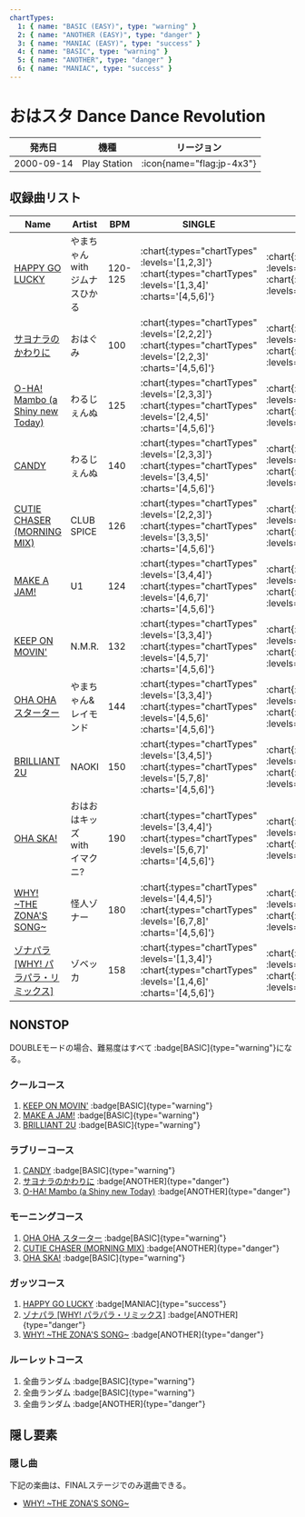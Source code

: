 ```yaml
---
chartTypes:
  1: { name: "BASIC (EASY)", type: "warning" }
  2: { name: "ANOTHER (EASY)", type: "danger" }
  3: { name: "MANIAC (EASY)", type: "success" }
  4: { name: "BASIC", type: "warning" }
  5: { name: "ANOTHER", type: "danger" }
  6: { name: "MANIAC", type: "success" }
---
```


# おはスタ Dance Dance Revolution

|発売日|機種|リージョン|
|------|----|---------|
|2000-09-14|Play Station| :icon{name="flag:jp-4x3"}|

## 収録曲リスト

|Name|Artist|BPM|SINGLE|DOUBLE|UNISON|
|----|------|---|------|------|------|
|[HAPPY GO LUCKY](/playstation-jp/oha-sta/happy-go-lucky)|やまちゃん with ジムナスひかる|120-125| :chart{:types="chartTypes" :levels='[1,2,3]'}  :chart{:types="chartTypes" :levels='[1,3,4]' :charts='[4,5,6]'} | :chart{:types="chartTypes" :levels='[2]'}  :chart{:types="chartTypes" :levels='[2]' :charts='[4]'} | :chart{:types="chartTypes" :levels='[1,2,3]'}  :chart{:types="chartTypes" :levels='[1,3,4]' :charts='[4,5,6]'} |
|[サヨナラのかわりに](/playstation-jp/oha-sta/sayonara-no-kawari-ni)|おはぐみ|100| :chart{:types="chartTypes" :levels='[2,2,2]'}  :chart{:types="chartTypes" :levels='[2,2,3]' :charts='[4,5,6]'} | :chart{:types="chartTypes" :levels='[3]'}  :chart{:types="chartTypes" :levels='[4]' :charts='[4]'} | :chart{:types="chartTypes" :levels='[2,2,2]'}  :chart{:types="chartTypes" :levels='[2,2,3]' :charts='[4,5,6]'} |
|[O-HA! Mambo (a Shiny new Today)](/playstation-jp/oha-sta/o-ha-mambo)|わるじぇんぬ|125| :chart{:types="chartTypes" :levels='[2,3,3]'}  :chart{:types="chartTypes" :levels='[2,4,5]' :charts='[4,5,6]'} | :chart{:types="chartTypes" :levels='[2]'}  :chart{:types="chartTypes" :levels='[3]' :charts='[4]'} | :chart{:types="chartTypes" :levels='[2,3,3]'}  :chart{:types="chartTypes" :levels='[2,4,5]' :charts='[4,5,6]'} |
|[CANDY](/playstation-jp/oha-sta/candy)|わるじぇんぬ|140| :chart{:types="chartTypes" :levels='[2,3,3]'}  :chart{:types="chartTypes" :levels='[3,4,5]' :charts='[4,5,6]'} | :chart{:types="chartTypes" :levels='[3]'}  :chart{:types="chartTypes" :levels='[5]' :charts='[4]'} | :chart{:types="chartTypes" :levels='[2,3,3]'}  :chart{:types="chartTypes" :levels='[3,4,5]' :charts='[4,5,6]'} |
|[CUTIE CHASER (MORNING MIX)](/playstation-jp/oha-sta/cutie-chaser-morning)|CLUB SPICE|126| :chart{:types="chartTypes" :levels='[2,2,3]'}  :chart{:types="chartTypes" :levels='[3,3,5]' :charts='[4,5,6]'} | :chart{:types="chartTypes" :levels='[3]'}  :chart{:types="chartTypes" :levels='[4]' :charts='[4]'} | :chart{:types="chartTypes" :levels='[2,2,3]'}  :chart{:types="chartTypes" :levels='[3,3,5]' :charts='[4,5,6]'} |
|[MAKE A JAM!](/playstation-jp/1st/make-a-jam)|U1|124| :chart{:types="chartTypes" :levels='[3,4,4]'}  :chart{:types="chartTypes" :levels='[4,6,7]' :charts='[4,5,6]'} | :chart{:types="chartTypes" :levels='[3]'}  :chart{:types="chartTypes" :levels='[5]' :charts='[4]'} | :chart{:types="chartTypes" :levels='[3,4,4]'}  :chart{:types="chartTypes" :levels='[4,6,7]' :charts='[4,5,6]'} |
|[KEEP ON MOVIN'](/playstation-jp/2nd/keep-on-movin)|N.M.R.|132| :chart{:types="chartTypes" :levels='[3,3,4]'}  :chart{:types="chartTypes" :levels='[4,5,7]' :charts='[4,5,6]'} | :chart{:types="chartTypes" :levels='[4]'}  :chart{:types="chartTypes" :levels='[7]' :charts='[4]'} | :chart{:types="chartTypes" :levels='[3,3,4]'}  :chart{:types="chartTypes" :levels='[4,5,7]' :charts='[4,5,6]'} |
|[OHA OHA スターター](/playstation-jp/oha-sta/oha-oha-starter)|やまちゃん&レイモンド|144| :chart{:types="chartTypes" :levels='[3,3,4]'}  :chart{:types="chartTypes" :levels='[4,5,6]' :charts='[4,5,6]'} | :chart{:types="chartTypes" :levels='[4]'}  :chart{:types="chartTypes" :levels='[6]' :charts='[4]'} | :chart{:types="chartTypes" :levels='[3,3,4]'}  :chart{:types="chartTypes" :levels='[4,5,6]' :charts='[4,5,6]'} |
|[BRILLIANT 2U](/playstation-jp/2nd/brilliant-2u)|NAOKI|150| :chart{:types="chartTypes" :levels='[3,4,5]'}  :chart{:types="chartTypes" :levels='[5,7,8]' :charts='[4,5,6]'} | :chart{:types="chartTypes" :levels='[4]'}  :chart{:types="chartTypes" :levels='[6]' :charts='[4]'} | :chart{:types="chartTypes" :levels='[3,4,5]'}  :chart{:types="chartTypes" :levels='[5,7,8]' :charts='[4,5,6]'} |
|[OHA SKA!](/playstation-jp/oha-sta/oha-ska)|おはおはキッズ with イマクニ?|190| :chart{:types="chartTypes" :levels='[3,4,4]'}  :chart{:types="chartTypes" :levels='[5,6,7]' :charts='[4,5,6]'} | :chart{:types="chartTypes" :levels='[4]'}  :chart{:types="chartTypes" :levels='[7]' :charts='[4]'} | :chart{:types="chartTypes" :levels='[3,4,4]'}  :chart{:types="chartTypes" :levels='[5,6,7]' :charts='[4,5,6]'} |
|[WHY! \~THE ZONA'S SONG\~](/playstation-jp/oha-sta/why)|怪人ゾナー|180| :chart{:types="chartTypes" :levels='[4,4,5]'}  :chart{:types="chartTypes" :levels='[6,7,8]' :charts='[4,5,6]'} | :chart{:types="chartTypes" :levels='[5]'}  :chart{:types="chartTypes" :levels='[8]' :charts='[4]'} | :chart{:types="chartTypes" :levels='[4,4,5]'}  :chart{:types="chartTypes" :levels='[6,7,8]' :charts='[4,5,6]'} |
|[ゾナパラ \[WHY! パラパラ・リミックス\]](/playstation-jp/oha-sta/zonapara)|ゾベッカ|158| :chart{:types="chartTypes" :levels='[1,3,4]'}  :chart{:types="chartTypes" :levels='[1,4,6]' :charts='[4,5,6]'} | :chart{:types="chartTypes" :levels='[4]'}  :chart{:types="chartTypes" :levels='[6]' :charts='[4]'} | :chart{:types="chartTypes" :levels='[1,3,4]'}  :chart{:types="chartTypes" :levels='[1,4,6]' :charts='[4,5,6]'} |

## NONSTOP

DOUBLEモードの場合、難易度はすべて :badge[BASIC]{type="warning"}になる。

### クールコース

1. [KEEP ON MOVIN'](/playstation-jp/2nd/keep-on-movin) :badge[BASIC]{type="warning"}
1. [MAKE A JAM!](/playstation-jp/1st/make-a-jam) :badge[BASIC]{type="warning"}
1. [BRILLIANT 2U](/playstation-jp/2nd/brilliant-2u) :badge[BASIC]{type="warning"}

### ラブリーコース

1. [CANDY](/playstation-jp/oha-sta/candy) :badge[BASIC]{type="warning"}
1. [サヨナラのかわりに](/playstation-jp/oha-sta/sayonara-no-kawari-ni) :badge[ANOTHER]{type="danger"}
1. [O-HA! Mambo (a Shiny new Today)](/playstation-jp/oha-sta/o-ha-mambo) :badge[ANOTHER]{type="danger"}

### モーニングコース

1. [OHA OHA スターター](/playstation-jp/oha-sta/oha-oha-starter) :badge[BASIC]{type="warning"}
1. [CUTIE CHASER (MORNING MIX)](/playstation-jp/oha-sta/cutie-chaser-morning) :badge[ANOTHER]{type="danger"}
1. [OHA SKA!](/playstation-jp/oha-sta/oha-ska) :badge[BASIC]{type="warning"}

### ガッツコース

1. [HAPPY GO LUCKY](/playstation-jp/oha-sta/happy-go-lucky) :badge[MANIAC]{type="success"}
1. [ゾナパラ \[WHY! パラパラ・リミックス\]](/playstation-jp/oha-sta/zonapara) :badge[ANOTHER]{type="danger"}
1. [WHY! \~THE ZONA'S SONG\~](/playstation-jp/oha-sta/why) :badge[ANOTHER]{type="danger"}

### ルーレットコース

1. 全曲ランダム :badge[BASIC]{type="warning"}
1. 全曲ランダム :badge[BASIC]{type="warning"}
1. 全曲ランダム :badge[ANOTHER]{type="danger"}

## 隠し要素

### 隠し曲

下記の楽曲は、FINALステージでのみ選曲できる。

- [WHY! \~THE ZONA'S SONG\~](/playstation-jp/oha-sta/why)
